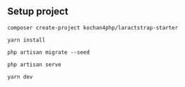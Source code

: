 ## Setup project

```
composer create-project kochan4php/laractstrap-starter
```

```
yarn install
```

```
php artisan migrate --seed
```

```
php artisan serve
```

```
yarn dev
```
